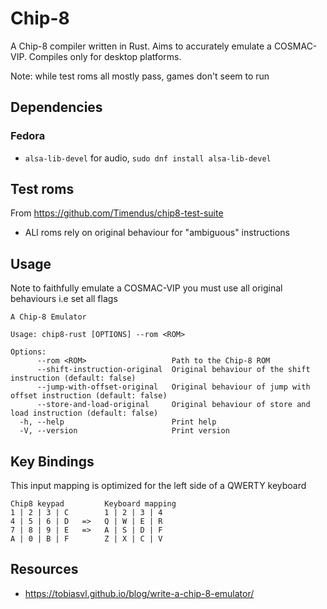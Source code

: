 # Chip-8

A Chip-8 compiler written in Rust. Aims to accurately emulate a COSMAC-VIP. Compiles only for desktop platforms.

Note: while test roms all mostly pass, games don't seem to run

## Dependencies

### Fedora
- `alsa-lib-devel` for audio, `sudo dnf install alsa-lib-devel`


## Test roms
From https://github.com/Timendus/chip8-test-suite
- ALl roms rely on original behaviour for "ambiguous" instructions

## Usage
Note to faithfully emulate a COSMAC-VIP you must use all original behaviours i.e set all flags
```
A Chip-8 Emulator

Usage: chip8-rust [OPTIONS] --rom <ROM>

Options:
      --rom <ROM>                   Path to the Chip-8 ROM
      --shift-instruction-original  Original behaviour of the shift instruction (default: false)
      --jump-with-offset-original   Original behaviour of jump with offset instruction (default: false)
      --store-and-load-original     Original behaviour of store and load instruction (default: false)
  -h, --help                        Print help
  -V, --version                     Print version

```

## Key Bindings

This input mapping is optimized for the left side of a QWERTY keyboard

```
Chip8 keypad         Keyboard mapping
1 | 2 | 3 | C        1 | 2 | 3 | 4
4 | 5 | 6 | D   =>   Q | W | E | R
7 | 8 | 9 | E   =>   A | S | D | F
A | 0 | B | F        Z | X | C | V
```

## Resources
- https://tobiasvl.github.io/blog/write-a-chip-8-emulator/
